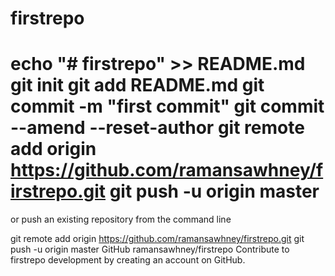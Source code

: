# firstrepo

echo "# firstrepo" >> README.md
git init
git add README.md
git commit -m "first commit"
git commit --amend --reset-author
git remote add origin https://github.com/ramansawhney/firstrepo.git
git push -u origin master
======================================================

or push an existing repository from the command line

git remote add origin https://github.com/ramansawhney/firstrepo.git
git push -u origin master
GitHub
ramansawhney/firstrepo
Contribute to firstrepo development by creating an account on GitHub.
